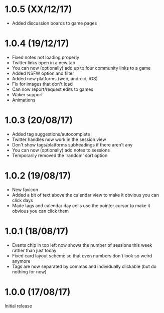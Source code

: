 # 1.0.5 (XX/12/17) 

* Added discussion boards to game pages

# 1.0.4 (19/12/17)

* Fixed notes not loading properly
* Twitter links open in a new tab
* You can now (optionally) add up to four community links to a game
* Added NSFW option and filter
* Added new platforms (web, android, iOS)
* Fix for images that don't load
* Can now report/request edits to games
* Waker support
* Animations

# 1.0.3 (20/08/17)

* Added tag suggestions/autocomplete
* Twitter handles now work in the session view
* Don't show tags/platforms subheadings if there aren't any
* You can now (optionally) add notes to sessions
* Temporarily removed the 'random' sort option

# 1.0.2 (19/08/17)

* New favicon
* Added a bit of text above the calendar view to make it obvious you can click days
* Made tags and calendar day cells use the pointer cursor to make it obvious you can click them

# 1.0.1 (18/08/17)

* Events chip in top left now shows the number of sessions this week rather than just today
* Fixed card layout scheme so that even numbers don't look so weird anymore
* Tags are now separated by commas and individually clickable (but do nothing for now)

# 1.0.0 (17/08/17)

Initial release


